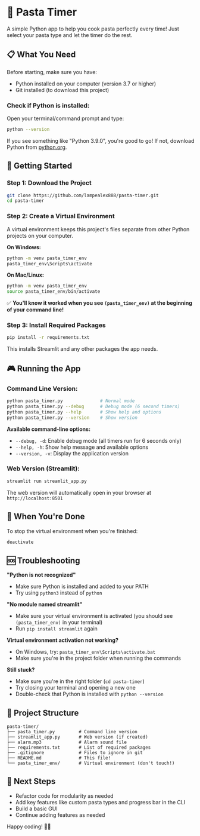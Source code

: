 # 🍝 Pasta Timer

A simple Python app to help you cook pasta perfectly every time! Just select your pasta type and let the timer do the rest.

## 📋 What You Need

Before starting, make sure you have:
- Python installed on your computer (version 3.7 or higher)
- Git installed (to download this project)

### Check if Python is installed:
Open your terminal/command prompt and type:
```bash
python --version
```
If you see something like "Python 3.9.0", you're good to go! If not, download Python from [python.org](https://python.org).

## 🚀 Getting Started

### Step 1: Download the Project
```bash
git clone https://github.com/lampealex888/pasta-timer.git
cd pasta-timer
```

### Step 2: Create a Virtual Environment
A virtual environment keeps this project's files separate from other Python projects on your computer.

**On Windows:**
```bash
python -m venv pasta_timer_env
pasta_timer_env\Scripts\activate
```

**On Mac/Linux:**
```bash
python -m venv pasta_timer_env
source pasta_timer_env/bin/activate
```

✅ **You'll know it worked when you see `(pasta_timer_env)` at the beginning of your command line!**

### Step 3: Install Required Packages
```bash
pip install -r requirements.txt
```

This installs Streamlit and any other packages the app needs.

## 🎮 Running the App

### Command Line Version:
```bash
python pasta_timer.py              # Normal mode
python pasta_timer.py --debug      # Debug mode (6 second timers)
python pasta_timer.py --help       # Show help and options
python pasta_timer.py --version    # Show version
```

**Available command-line options:**
- `--debug, -d`: Enable debug mode (all timers run for 6 seconds only)
- `--help, -h`: Show help message and available options
- `--version, -v`: Display the application version

### Web Version (Streamlit):
```bash
streamlit run streamlit_app.py
```

The web version will automatically open in your browser at `http://localhost:8501`

## 🛑 When You're Done

To stop the virtual environment when you're finished:
```bash
deactivate
```

## 🆘 Troubleshooting

**"Python is not recognized"**
- Make sure Python is installed and added to your PATH
- Try using `python3` instead of `python`

**"No module named streamlit"**
- Make sure your virtual environment is activated (you should see `(pasta_timer_env)` in your terminal)
- Run `pip install streamlit` again

**Virtual environment activation not working?**
- On Windows, try: `pasta_timer_env\Scripts\activate.bat`
- Make sure you're in the project folder when running the commands

**Still stuck?**
- Make sure you're in the right folder (`cd pasta-timer`)
- Try closing your terminal and opening a new one
- Double-check that Python is installed with `python --version`

## 📁 Project Structure
```
pasta-timer/
├── pasta_timer.py         # Command line version
├── streamlit_app.py       # Web version (if created)
├── alarm.mp3              # Alarm sound file
├── requirements.txt       # List of required packages
├── .gitignore             # Files to ignore in git
├── README.md              # This file!
└── pasta_timer_env/       # Virtual environment (don't touch!)
```

## 🎯 Next Steps

- Refactor code for modularity as needed
- Add key features like custom pasta types and progress bar in the CLI
- Build a basic GUI
- Continue adding features as needed

Happy coding! 🐍✨